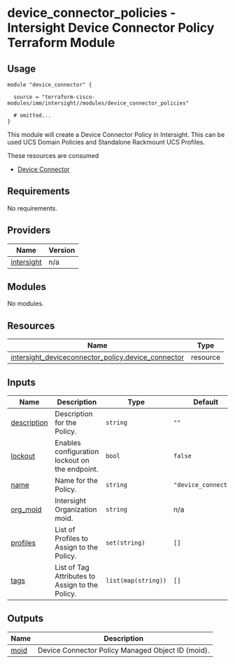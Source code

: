# device_connector_policies - Intersight Device Connector Policy Terraform Module

## Usage

```hcl
module "device_connector" {

  source = "terraform-cisco-modules/imm/intersight//modules/device_connector_policies"

  # omitted...
}
```

This module will create a Device Connector Policy in Intersight.  This can be used UCS Domain Policies and Standalone Rackmount UCS Profiles.  

These resources are consumed

* [Device Connector](https://registry.terraform.io/providers/CiscoDevNet/intersight/latest/docs/resources/deviceconnector_policy)

<!-- BEGINNING OF PRE-COMMIT-TERRAFORM DOCS HOOK -->
## Requirements

No requirements.

## Providers

| Name | Version |
|------|---------|
| <a name="provider_intersight"></a> [intersight](#provider\_intersight) | n/a |

## Modules

No modules.

## Resources

| Name | Type |
|------|------|
| [intersight_deviceconnector_policy.device_connector](https://registry.terraform.io/providers/CiscoDevNet/intersight/latest/docs/resources/deviceconnector_policy) | resource |

## Inputs

| Name | Description | Type | Default | Required |
|------|-------------|------|---------|:--------:|
| <a name="input_description"></a> [description](#input\_description) | Description for the Policy. | `string` | `""` | no |
| <a name="input_lockout"></a> [lockout](#input\_lockout) | Enables configuration lockout on the endpoint. | `bool` | `false` | no |
| <a name="input_name"></a> [name](#input\_name) | Name for the Policy. | `string` | `"device_connector"` | no |
| <a name="input_org_moid"></a> [org\_moid](#input\_org\_moid) | Intersight Organization moid. | `string` | n/a | yes |
| <a name="input_profiles"></a> [profiles](#input\_profiles) | List of Profiles to Assign to the Policy. | `set(string)` | `[]` | no |
| <a name="input_tags"></a> [tags](#input\_tags) | List of Tag Attributes to Assign to the Policy. | `list(map(string))` | `[]` | no |

## Outputs

| Name | Description |
|------|-------------|
| <a name="output_moid"></a> [moid](#output\_moid) | Device Connector Policy Managed Object ID (moid). |
<!-- END OF PRE-COMMIT-TERRAFORM DOCS HOOK -->
